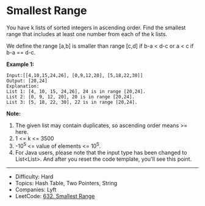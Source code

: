 # Smallest Range

You have k lists of sorted integers in ascending order. Find the smallest range that includes at least one number from each of the k lists.

We define the range [a,b] is smaller than range [c,d] if b-a < d-c or a < c if b-a == d-c.

**Example 1:**
```
Input:[[4,10,15,24,26], [0,9,12,20], [5,18,22,30]]
Output: [20,24]
Explanation: 
List 1: [4, 10, 15, 24,26], 24 is in range [20,24].
List 2: [0, 9, 12, 20], 20 is in range [20,24].
List 3: [5, 18, 22, 30], 22 is in range [20,24].
```
**Note:**
1. The given list may contain duplicates, so ascending order means >= here.
2. 1 <= k <= 3500
3. -10<sup>5</sup> <= value of elements <= 10<sup>5</sup>.
4. For Java users, please note that the input type has been changed to List<List<Integer>>. And after you reset the code template, you'll see this point.

---

* Difficulty: Hard
* Topics: Hash Table, Two Pointers, String
* Companies: Lyft
* LeetCode: [632. Smallest Range](https://leetcode.com/problems/smallest-range/description/)
